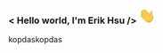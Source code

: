 <h3> < Hello world, I'm Erik Hsu /> <img src="https://raw.githubusercontent.com/ABSphreak/ABSphreak/master/gifs/Hi.gif" width="30px"> </h3>
  
<p>
kopdaskopdas 
</p>

